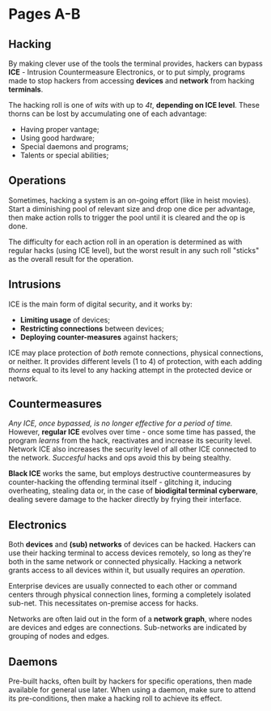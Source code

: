 # Pages A-B

## Hacking

By making clever use of the tools the terminal provides, hackers can bypass **ICE** - Intrusion Countermeasure Electronics, or to put simply, programs made to stop hackers from accessing **devices** and **network** from hacking **terminals**.

The hacking roll is one of _wits_ with up to _4t_, **depending on ICE level**. These thorns can be lost by accumulating one of each advantage:

- Having proper vantage;
- Using good hardware;
- Special daemons and programs;
- Talents or special abilities;

## Operations

Sometimes, hacking a system is an on-going effort (like in heist movies). Start a diminishing pool of relevant size and drop one dice per advantage, then make action rolls to trigger the pool until it is cleared and the op is done.

The difficulty for each action roll in an operation is determined as with regular hacks (using ICE level), but the worst result in any such roll "sticks" as the overall result for the operation.

## Intrusions

ICE is the main form of digital security, and it works by:

- **Limiting usage** of devices;
- **Restricting connections** between devices;
- **Deploying counter-measures** against hackers;

ICE may place protection of _both_ remote connections, physical connections, or neither. It provides different levels (1 to 4) of protection, with each adding _thorns_ equal to its level to any hacking attempt in the protected device or network.

## Countermeasures

_Any ICE, once bypassed, is no longer effective for a period of time._ However, **regular ICE** evolves over time - once some time has passed, the program _learns_ from the hack, reactivates and increase its security level. Network ICE also increases the security level of all other ICE connected to the network. _Succesful_ hacks and ops avoid this by being stealthy.

**Black ICE** works the same, but employs destructive countermeasures by counter-hacking the offending terminal itself - glitching it, inducing overheating, stealing data or, in the case of **biodigital terminal cyberware**, dealing severe damage to the hacker directly by frying their interface.

## Electronics

Both **devices** and **(sub) networks** of devices can be hacked. Hackers can use their hacking terminal to access devices remotely, so long as they're both in the same network or connected physically. Hacking a network grants access to all devices within it, but usually requires an _operation_.

Enterprise devices are usually connected to each other or command centers through physical connection lines, forming a completely isolated sub-net. This necessitates on-premise access for hacks.

Networks are often laid out in the form of a **network graph**, where nodes are devices and edges are connections. Sub-networks are indicated by grouping of nodes and edges.

## Daemons

Pre-built hacks, often built by hackers for specific operations, then made available for general use later. When using a daemon, make sure to attend its pre-conditions, then make a hacking roll to achieve its effect.
